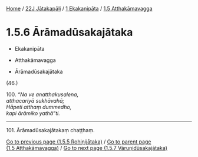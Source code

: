 
[Home](/) / [22J Jātakapāḷi](../...md) / [1 Ekakanipāta](...md) / [1.5 Atthakāmavagga](../22J/1/1.5.md)

# 1.5.6 Ārāmadūsakajātaka

* Ekakanipāta

* Atthakāmavagga

* Ārāmadūsakajātaka

(46.)

100\. _“Na ve anatthakusalena,_  
_atthacariyā sukhāvahā;_  
_Hāpeti atthaṃ dummedho,_  
_kapi ārāmiko yathā”ti._  


---

101\. Ārāmadūsakajātakaṃ chaṭṭhaṃ.



[Go to previous page (1.5.5 Rohiṇijātaka)](1.5.5.md) / [Go to parent page (1.5 Atthakāmavagga)](../22J/1/1.5.md) / [Go to next page (1.5.7 Vāruṇidūsakajātaka)](1.5.7.md)


